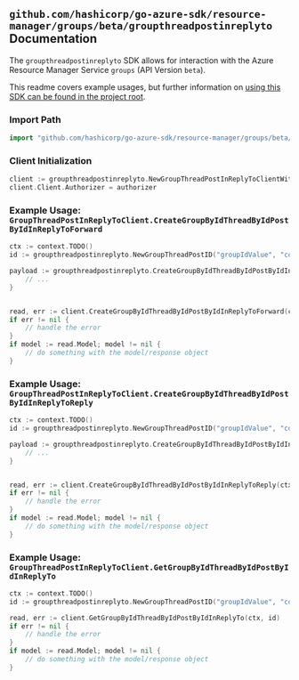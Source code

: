 
## `github.com/hashicorp/go-azure-sdk/resource-manager/groups/beta/groupthreadpostinreplyto` Documentation

The `groupthreadpostinreplyto` SDK allows for interaction with the Azure Resource Manager Service `groups` (API Version `beta`).

This readme covers example usages, but further information on [using this SDK can be found in the project root](https://github.com/hashicorp/go-azure-sdk/tree/main/docs).

### Import Path

```go
import "github.com/hashicorp/go-azure-sdk/resource-manager/groups/beta/groupthreadpostinreplyto"
```


### Client Initialization

```go
client := groupthreadpostinreplyto.NewGroupThreadPostInReplyToClientWithBaseURI("https://management.azure.com")
client.Client.Authorizer = authorizer
```


### Example Usage: `GroupThreadPostInReplyToClient.CreateGroupByIdThreadByIdPostByIdInReplyToForward`

```go
ctx := context.TODO()
id := groupthreadpostinreplyto.NewGroupThreadPostID("groupIdValue", "conversationThreadIdValue", "postIdValue")

payload := groupthreadpostinreplyto.CreateGroupByIdThreadByIdPostByIdInReplyToForwardRequest{
	// ...
}


read, err := client.CreateGroupByIdThreadByIdPostByIdInReplyToForward(ctx, id, payload)
if err != nil {
	// handle the error
}
if model := read.Model; model != nil {
	// do something with the model/response object
}
```


### Example Usage: `GroupThreadPostInReplyToClient.CreateGroupByIdThreadByIdPostByIdInReplyToReply`

```go
ctx := context.TODO()
id := groupthreadpostinreplyto.NewGroupThreadPostID("groupIdValue", "conversationThreadIdValue", "postIdValue")

payload := groupthreadpostinreplyto.CreateGroupByIdThreadByIdPostByIdInReplyToReplyRequest{
	// ...
}


read, err := client.CreateGroupByIdThreadByIdPostByIdInReplyToReply(ctx, id, payload)
if err != nil {
	// handle the error
}
if model := read.Model; model != nil {
	// do something with the model/response object
}
```


### Example Usage: `GroupThreadPostInReplyToClient.GetGroupByIdThreadByIdPostByIdInReplyTo`

```go
ctx := context.TODO()
id := groupthreadpostinreplyto.NewGroupThreadPostID("groupIdValue", "conversationThreadIdValue", "postIdValue")

read, err := client.GetGroupByIdThreadByIdPostByIdInReplyTo(ctx, id)
if err != nil {
	// handle the error
}
if model := read.Model; model != nil {
	// do something with the model/response object
}
```
